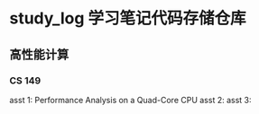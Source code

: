 # study_log 学习笔记代码存储仓库
## 高性能计算
### CS 149 
asst 1: Performance Analysis on a Quad-Core CPU
asst 2: 
asst 3:
